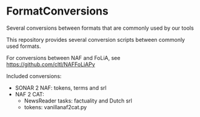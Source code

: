 # FormatConversions
Several conversions between formats that are commonly used by our tools

This repository provides several conversion scripts between commonly used formats.

For conversions between NAF and FoLiA, see https://github.com/cltl/NAFFoLiAPy

Included conversions:

 - SONAR 2 NAF: tokens, terms and srl
 - NAF 2 CAT: 
	* NewsReader tasks: factuality and Dutch srl
	* tokens: vanillanaf2cat.py
